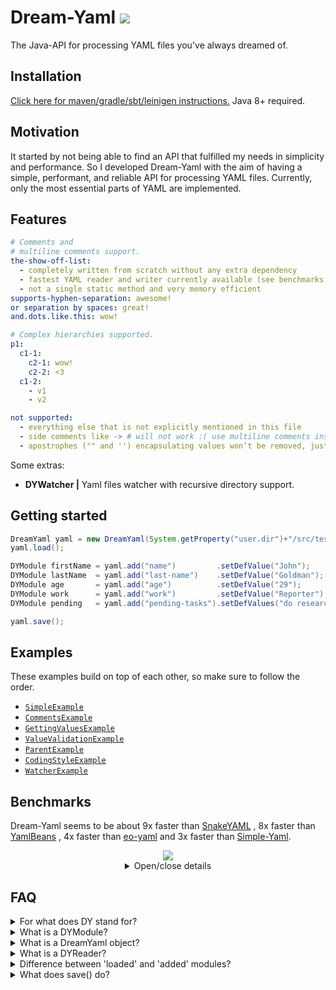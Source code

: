 # Dream-Yaml [![](https://jitpack.io/v/Osiris-Team/Dream-Yaml.svg)](https://jitpack.io/#Osiris-Team/Dream-Yaml)
The Java-API for processing YAML files you've always dreamed of.
## Installation
[Click here for maven/gradle/sbt/leinigen instructions.](https://jitpack.io/#Osiris-Team/Dream-Yaml/1.9)
Java 8+ required.
## Motivation
It started by not being able to find an API that fulfilled my needs in simplicity and performance.
So I developed Dream-Yaml with the aim of having a simple, performant, and reliable API for processing YAML files.
Currently, only the most essential parts of YAML are implemented.
## Features
```YAML
# Comments and
# multiline comments support.
the-show-off-list:
  - completely written from scratch without any extra dependency
  - fastest YAML reader and writer currently available (see benchmarks below)
  - not a single static method and very memory efficient
supports-hyphen-separation: awesome!
or separation by spaces: great!
and.dots.like.this: wow!

# Complex hierarchies supported.
p1:
  c1-1:
    c2-1: wow!
    c2-2: <3
  c1-2:
    - v1
    - v2

not supported:
  - everything else that is not explicitly mentioned in this file
  - side comments like -> # will not work :( use multiline comments instead
  - apostrophes ("" and '') encapsulating values won’t be removed, just don't use them
```
Some extras:
 - **DYWatcher |** Yaml files watcher with recursive directory support.
## Getting started
```java
DreamYaml yaml = new DreamYaml(System.getProperty("user.dir")+"/src/test/simple-example.yml");
yaml.load();

DYModule firstName = yaml.add("name")         .setDefValue("John");
DYModule lastName  = yaml.add("last-name")    .setDefValue("Goldman");
DYModule age       = yaml.add("age")          .setDefValue("29");
DYModule work      = yaml.add("work")         .setDefValue("Reporter");
DYModule pending   = yaml.add("pending-tasks").setDefValues("do research", "buy food", "start working");

yaml.save();
```
## Examples
These examples build on top of each other, so make sure to follow the order.
* [`SimpleExample`](https://github.com/Osiris-Team/Dream-Yaml/blob/main/src/test/java/com/osiris/dyml/examples/SimpleExample.java)
* [`CommentsExample`](https://github.com/Osiris-Team/Dream-Yaml/blob/main/src/test/java/com/osiris/dyml/examples/CommentsExample.java)
* [`GettingValuesExample`](https://github.com/Osiris-Team/Dream-Yaml/blob/main/src/test/java/com/osiris/dyml/examples/GettingValuesExample.java)
* [`ValueValidationExample`](https://github.com/Osiris-Team/Dream-Yaml/blob/main/src/test/java/com/osiris/dyml/examples/ValueValidationExample.java)
* [`ParentExample`](https://github.com/Osiris-Team/Dream-Yaml/blob/main/src/test/java/com/osiris/dyml/examples/ParentExample.java)
* [`CodingStyleExample`](https://github.com/Osiris-Team/Dream-Yaml/blob/main/src/test/java/com/osiris/dyml/examples/CodingStyleExample.java)
* [`WatcherExample`](https://github.com/Osiris-Team/Dream-Yaml/blob/main/src/test/java/com/osiris/dyml/examples/DYWatcherExample.java)
## Benchmarks
Dream-Yaml seems to be about 9x faster than [SnakeYAML](https://bitbucket.org/asomov/snakeyaml/src/master/)
, 8x faster than [YamlBeans](https://github.com/EsotericSoftware/yamlbeans)
, 4x faster than [eo-yaml](https://github.com/decorators-squad/eo-yaml)
 and 3x faster than [Simple-Yaml](https://github.com/Carleslc/Simple-YAML).
<div align="center">
  <img src="https://i.imgur.com/rupU0Ea.png">
<details>
  <summary>Open/close details</summary>
<img src="https://i.imgur.com/Dvob5Ly.png">
</details>
</div>

## FAQ
<div>
<details>
  <summary>For what does DY stand for?</summary>
DreamYaml.
</details>
<details>
  <summary>What is a DYModule?</summary>
It is the in-memory representation of a yaml section. For example 'name: John' is one module. It has the key 'name' and the value 'John'.
</details>
<details>
  <summary>What is a DreamYaml object?</summary>
It is the in-memory representation of the full yaml file and contains all of the modules, which can be accessed by their keys.
</details>
<details>
  <summary>What is a DYReader?</summary>
It is responsible for reading the yaml file and parsing its objects into modules, which then get added to the DreamYaml object.
</details>
<details>
  <summary>Difference between 'loaded' and 'added' modules?</summary>
The only difference, is that loaded modules cannot have default values set.
They are basically the raw output from your yaml file. Added modules get created when you call the add() method. Their initial value is taken from the  
loaded module with the same keys.
</details>
<details>
  <summary>What does save() do?</summary>
It overwrites the yaml file with your added modules. This means that anything, that was not added by the add() method won't be saved to the file.
</details>
</div>
